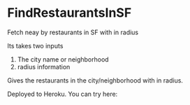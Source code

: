 # FindRestaurantsInSF
Fetch neay by restaurants in SF with in radius

Its takes two inputs
1. The city name or neighborhood
2. radius information

Gives the restaurants in the city/neighborhood with in radius.

Deployed to Heroku.
You can try here:

